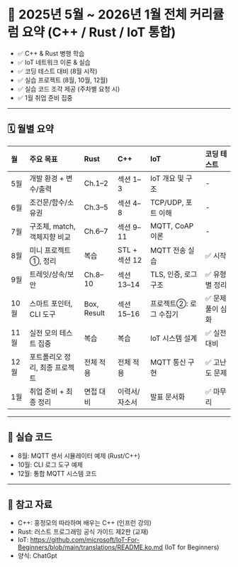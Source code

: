 # 📘 2025년 5월 ~ 2026년 1월 전체 커리큘럼 요약 (C++ / Rust / IoT 통합)
- ✅ C++ & Rust 병행 학습
- ✅ IoT 네트워크 이론 & 실습
- ✅ 코딩 테스트 대비 (8월 시작)
- ✅ 실습 프로젝트 (8월, 10월, 12월)
- ✅ 실습 코드 조각 제공 (주차별 요청 시)
- ✅ 1월 취업 준비 집중

---

## 🗓️ 월별 요약
| 월 | 주요 목표 | Rust | C++ | IoT | 코딩 테스트 |
|:--|:--|:--|:--|:--|:--|
| 5월 | 개발 환경 + 변수/출력 | Ch.1–2 | 섹션 1–3 | IoT 개요 및 구조 | - |
| 6월 | 조건문/함수/소유권 | Ch.3–5 | 섹션 4–8 | TCP/UDP, 포트 이해 | - |
| 7월 | 구조체, match, 객체지향 비교 | Ch.6–7 | 섹션 9–11 | MQTT, CoAP 이론 | - |
| 8월 | 미니 프로젝트①, 정리 | 복습 | STL + 섹션 12 | MQTT 전송 실습 | ✅ 시작 |
| 9월 | 트레잇/상속/보안 | Ch.8–10 | 섹션 13–14 | TLS, 인증, 로그 구조 | ✅ 유형별 정리 |
| 10월 | 스마트 포인터, CLI 도구 | Box, Result | 섹션 15–16 | 프로젝트②: 로그 수집기 | ✅ 문제풀이 심화 |
| 11월 | 실전 모의 테스트 집중 | 복습 | 복습 | IoT 시스템 설계 | ✅ 실전 대비 |
| 12월 | 포트폴리오 정리, 최종 프로젝트 | 전체 적용 | 전체 적용 | MQTT 통신 구현 | ✅ 고난도 문제 |
| 1월 | 취업 준비 + 최종 정리 | 면접 대비 | 이력서/자소서 | 발표 문서화 | ✅ 마무리 |

---

## 📌 실습 코드
- 8월: MQTT 센서 시뮬레이터 예제 (Rust/C++)
- 10월: CLI 로그 도구 예제
- 12월: 통합 MQTT 시스템 코드

---

## 📖 참고 자료
- C++: 홍정모의 따라하며 배우는 C++ (인프런 강의)
- Rust: 러스트 프로그래밍 공식 가이드 제2판 (교재)
- IoT: https://github.com/microsoft/IoT-For-Beginners/blob/main/translations/README.ko.md (IoT for Beginners)
- 양식: ChatGpt
